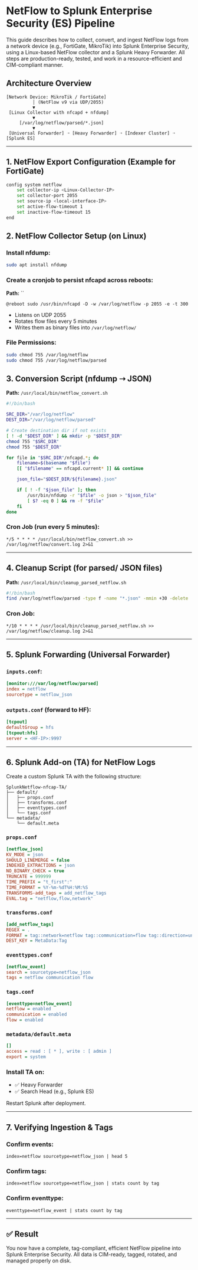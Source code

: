 # NetFlow to Splunk Enterprise Security (ES) Pipeline

This guide describes how to collect, convert, and ingest NetFlow logs from a network device (e.g., FortiGate, MikroTik) into Splunk Enterprise Security, using a Linux-based NetFlow collector and a Splunk Heavy Forwarder. All steps are production-ready, tested, and work in a resource-efficient and CIM-compliant manner.

## Architecture Overview

```
[Network Device: MikroTik / FortiGate]
          │ (NetFlow v9 via UDP/2055)
          ▼
 [Linux Collector with nfcapd + nfdump]
          ▼
     [/var/log/netflow/parsed/*.json]
          ▼
 [Universal Forwarder] ➝ [Heavy Forwarder] ➝ [Indexer Cluster] ➝ [Splunk ES]
```

---

## 1. NetFlow Export Configuration (Example for FortiGate)

```bash
config system netflow
    set collector-ip <Linux-Collector-IP>
    set collector-port 2055
    set source-ip <local-interface-IP>
    set active-flow-timeout 1
    set inactive-flow-timeout 15
end
```

## 2. NetFlow Collector Setup (on Linux)

### Install nfdump:
```bash
sudo apt install nfdump
```

### Create a cronjob to persist nfcapd across reboots:

**Path:** ``
```
@reboot sudo /usr/bin/nfcapd -D -w /var/log/netflow -p 2055 -e -t 300
```

- Listens on UDP 2055
- Rotates flow files every 5 minutes
- Writes them as binary files into `/var/log/netflow/`

### File Permissions:
```bash
sudo chmod 755 /var/log/netflow
sudo chmod 755 /var/log/netflow/parsed
```

## 3. Conversion Script (nfdump ➝ JSON)

**Path:** `/usr/local/bin/netflow_convert.sh`

```bash
#!/bin/bash

SRC_DIR="/var/log/netflow"
DEST_DIR="/var/log/netflow/parsed"

# Create destination dir if not exists
[ ! -d "$DEST_DIR" ] && mkdir -p "$DEST_DIR"
chmod 755 "$SRC_DIR"
chmod 755 "$DEST_DIR"

for file in "$SRC_DIR"/nfcapd.*; do
    filename=$(basename "$file")
    [[ "$filename" == nfcapd.current* ]] && continue

    json_file="$DEST_DIR/${filename}.json"

    if [ ! -f "$json_file" ]; then
        /usr/bin/nfdump -r "$file" -o json > "$json_file"
        [ $? -eq 0 ] && rm -f "$file"
    fi
done
```

### Cron Job (run every 5 minutes):
```cron
*/5 * * * * /usr/local/bin/netflow_convert.sh >> /var/log/netflow/convert.log 2>&1
```

---

## 4. Cleanup Script (for parsed/ JSON files)

**Path:** `/usr/local/bin/cleanup_parsed_netflow.sh`
```bash
#!/bin/bash
find /var/log/netflow/parsed -type f -name "*.json" -mmin +30 -delete
```

### Cron Job:
```cron
*/10 * * * * /usr/local/bin/cleanup_parsed_netflow.sh >> /var/log/netflow/cleanup.log 2>&1
```

---

## 5. Splunk Forwarding (Universal Forwarder)

### `inputs.conf`:
```ini
[monitor:///var/log/netflow/parsed]
index = netflow
sourcetype = netflow_json
```

### `outputs.conf` (forward to HF):
```ini
[tcpout]
defaultGroup = hfs
[tcpout:hfs]
server = <HF-IP>:9997
```

---

## 6. Splunk Add-on (TA) for NetFlow Logs

Create a custom Splunk TA with the following structure:

```
SplunkNetflow-nfcap-TA/
├── default/
│   ├── props.conf
│   ├── transforms.conf
│   ├── eventtypes.conf
│   └── tags.conf
└── metadata/
    └── default.meta
```

### `props.conf`
```ini
[netflow_json]
KV_MODE = json
SHOULD_LINEMERGE = false
INDEXED_EXTRACTIONS = json
NO_BINARY_CHECK = true
TRUNCATE = 999999
TIME_PREFIX = "t_first":"
TIME_FORMAT = %Y-%m-%dT%H:%M:%S
TRANSFORMS-add_tags = add_netflow_tags
EVAL.tag = "netflow,flow,network"
```

### `transforms.conf`
```ini
[add_netflow_tags]
REGEX = .
FORMAT = tag::network=netflow tag::communication=flow tag::direction=unknown
DEST_KEY = MetaData:Tag
```

### `eventtypes.conf`
```ini
[netflow_event]
search = sourcetype=netflow_json
tags = netflow communication flow
```

### `tags.conf`
```ini
[eventtype=netflow_event]
netflow = enabled
communication = enabled
flow = enabled
```

### `metadata/default.meta`
```ini
[]
access = read : [ * ], write : [ admin ]
export = system
```

### Install TA on:
- ✅ Heavy Forwarder
- ✅ Search Head (e.g., Splunk ES)

Restart Splunk after deployment.

---

## 7. Verifying Ingestion & Tags

### Confirm events:
```spl
index=netflow sourcetype=netflow_json | head 5
```

### Confirm tags:
```spl
index=netflow sourcetype=netflow_json | stats count by tag
```

### Confirm eventtype:
```spl
eventtype=netflow_event | stats count by tag
```

---

## ✅ Result
You now have a complete, tag-compliant, efficient NetFlow pipeline into Splunk Enterprise Security. All data is CIM-ready, tagged, rotated, and managed properly on disk.
